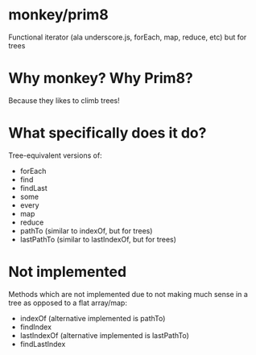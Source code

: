 # monkey/prim8
Functional iterator (ala underscore.js, forEach, map, reduce, etc) but for trees

# Why monkey? Why Prim8?
Because they likes to climb trees!

# What specifically does it do?
Tree-equivalent versions of:
- forEach
- find
- findLast 
- some
- every
- map
- reduce
- pathTo (similar to indexOf, but for trees)
- lastPathTo (similar to lastIndexOf, but for trees)


# Not implemented
Methods which are not implemented due to not making much sense in a tree
as opposed to a flat array/map:

* indexOf (alternative implemented is pathTo)
* findIndex
* lastIndexOf (alternative implemented is lastPathTo)
* findLastIndex



